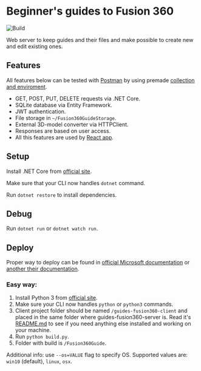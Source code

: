 # Beginner's guides to Fusion 360

![Build](https://github.com/besedinalex/guides-fusion360-server/workflows/Build/badge.svg)

Web server to keep guides and their files and make possible to create new and edit existing ones.

## Features

All features below can be tested with [Postman](https://www.postman.com/) by using premade [collection and enviroment](https://github.com/besedinalex/guides-fusion360-server/tree/master/GuidesFusion360Server.Postman).

- GET, POST, PUT, DELETE requests via .NET Core.
- SQLite database via Entity Framework.
- JWT authentication.
- File storage in `~/Fusion360GuideStorage`.
- External 3D-model converter via HTTPClient.
- Responses are based on user access.
- All this features are used by [React app](https://github.com/besedinalex/guides-fusion360-client).

## Setup

Install .NET Core from [official site](https://dotnet.microsoft.com/download).

Make sure that your CLI now handles `dotnet` command.

Run `dotnet restore` to install dependencies.

## Debug

Run `dotnet run` or `dotnet watch run`.

## Deploy

Proper way to deploy can be found in [official Microsoft documentation](https://docs.microsoft.com/en-us/dotnet/core/deploying/)  or [another their documentation](https://docs.microsoft.com/en-us/aspnet/core/host-and-deploy/?view=aspnetcore-3.1).

### Easy way:

1. Install Python 3 from [official site](https://www.python.org/downloads/).
2. Make sure your CLI now handles `python` or `python3` commands.
3. Client project folder should be named `/guides-fusion360-client` and placed in the same folder where guides-fusion360-server is. Read it's [README.md](https://github.com/besedinalex/guides-fusion360-client/blob/master/README.md) to see if you need anything else installed and working on your machine.
4. Run `python build.py`.
5. Folder with build is `/Fusion360Guide`.

Additional info: use `--os=VALUE` flag to specify OS. Supported values are: `win10` (default), `linux`, `osx`.
